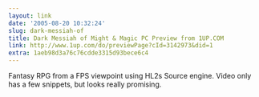 ```yaml
---
layout: link
date: '2005-08-20 10:32:24'
slug: dark-messiah-of
title: Dark Messiah of Might & Magic PC Preview from 1UP.COM
link: http://www.1up.com/do/previewPage?cId=3142973&did=1
extra: 1aeb98d3a76c76cdde3315d93bece6c4
---
```


Fantasy RPG from a FPS viewpoint using HL2s Source engine. Video only has a few snippets, but looks really promising.